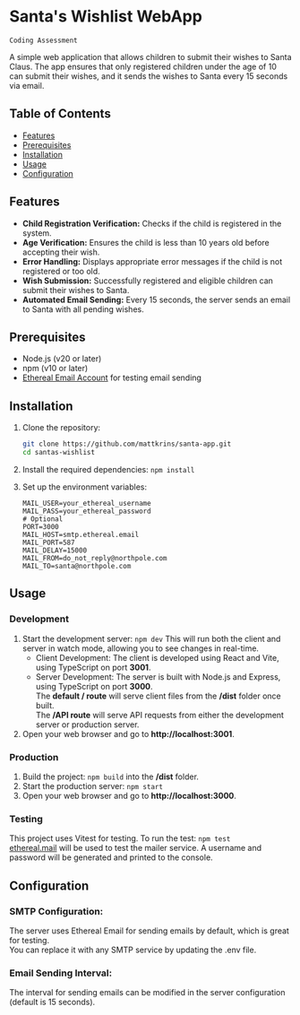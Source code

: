 # Santa's Wishlist WebApp
`Coding Assessment`

A simple web application that allows children to submit their wishes to Santa Claus. The app ensures that only registered children under the age of 10 can submit their wishes, and it sends the wishes to Santa every 15 seconds via email.


## Table of Contents

- [Features](#features)
- [Prerequisites](#prerequisites)
- [Installation](#installation)
- [Usage](#usage)
- [Configuration](#configuration)

## Features

- **Child Registration Verification:** Checks if the child is registered in the system.
- **Age Verification:** Ensures the child is less than 10 years old before accepting their wish.
- **Error Handling:** Displays appropriate error messages if the child is not registered or too old.
- **Wish Submission:** Successfully registered and eligible children can submit their wishes to Santa.
- **Automated Email Sending:** Every 15 seconds, the server sends an email to Santa with all pending wishes.

## Prerequisites

- Node.js (v20 or later)
- npm (v10 or later)
- [Ethereal Email Account](https://ethereal.email) for testing email sending

## Installation

1. Clone the repository:

   ```bash
   git clone https://github.com/mattkrins/santa-app.git
   cd santas-wishlist
   ```

2. Install the required dependencies:
   `npm install`
3. Set up the environment variables:
   ```
   MAIL_USER=your_ethereal_username
   MAIL_PASS=your_ethereal_password
   # Optional
   PORT=3000
   MAIL_HOST=smtp.ethereal.email
   MAIL_PORT=587
   MAIL_DELAY=15000
   MAIL_FROM=do_not_reply@northpole.com
   MAIL_TO=santa@northpole.com
   ```

## Usage

### Development

1.  Start the development server: `npm dev`
    This will run both the client and server in watch mode, allowing you to see changes in real-time.
    - Client Development: The client is developed using React and Vite, using TypeScript on port **3001**.
    - Server Development: The server is built with Node.js and Express, using TypeScript on port **3000**.\
      The **default / route** will serve client files from the **/dist** folder once built.\
      The **/API route** will serve API requests from either the development server or production server.
2.  Open your web browser and go to **http://localhost:3001**.

### Production

1.  Build the project: `npm build` into the **/dist** folder.
2.  Start the production server: `npm start`
3.  Open your web browser and go to **http://localhost:3000**.

### Testing

This project uses Vitest for testing. To run the test: `npm test`\
[ethereal.mail](https://ethereal.email) will be used to test the mailer service. A username and password will be generated and printed to the console.

## Configuration

### SMTP Configuration:

The server uses Ethereal Email for sending emails by default, which is great for testing.\
You can replace it with any SMTP service by updating the .env file.

### Email Sending Interval:

The interval for sending emails can be modified in the server configuration (default is 15 seconds).
